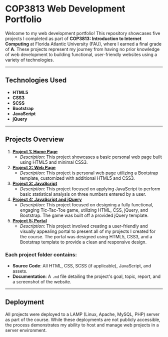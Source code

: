 # COP3813 Web Development Portfolio

Welcome to my web development portfolio! This repository showcases five projects I completed as part of **COP3813: Introduction to Internet Computing** at Florida Atlantic University (FAU), where I earned a final grade of **A**. These projects represent my journey from having no prior knowledge of web development to building functional, user-friendly websites using a variety of technologies.

---

## Technologies Used
- **HTML5**
- **CSS3**
- **SCSS**
- **Bootstrap**
- **JavaScript**
- **jQuery**

---

## Projects Overview
1. **[Project 1: Home Page](./p1)**  
   - *Description*: This project showcases a basic personal web page built using HTML5 and minimal CSS3.
2. **[Project 2: Web Page](./p2)**  
   - *Description*: This project is personal web page utilizing a Bootstrap template, customized with additional HTML5 and CSS3.
3. **[Project 3: JavaScript](./p3)**  
   - *Description*: This project focused on applying JavaScript to perform basic statistical analysis on three numbers entered by a user.
4. **[Project 4: JavaScript and jQuery](./p4)**  
   - *Description*: This project focused on designing a fully functional, engaging Tic-Tac-Toe game, utilizing HTML, CSS, jQuery, and Bootstrap. The game was built off a provided jQuery template. 
5. **[Project 5: Portal](./p5)**  
   - *Description*: This project involved creating a user-friendly and visually appealing portal to present all of my projects I created for the course. The portal was designed using HTML5, CSS3, and a Bootstrap template to provide a clean and responsive design. 

### Each project folder contains:  
- **Source Code**: All HTML, CSS, SCSS (if applicable), JavaScript, and assets.  
- **Documentation**: A `.md` file detailing the project's goal, topic, report, and a screenshot of the website.

---

## Deployment  
All projects were deployed to a LAMP (Linux, Apache, MySQL, PHP) server as part of the course. While these deployments are not publicly accessible, the process demonstrates my ability to host and manage web projects in a server environment.
